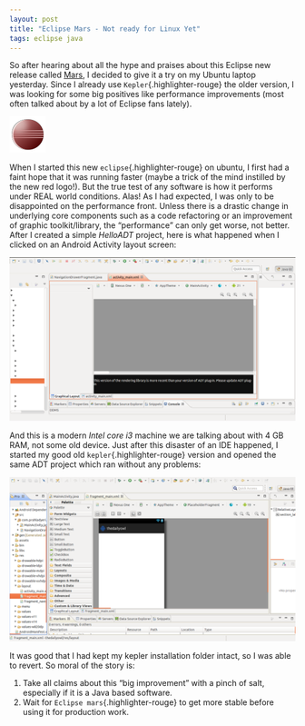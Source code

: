 ```yaml
---
layout: post
title: "Eclipse Mars - Not ready for Linux Yet"
tags: eclipse java
---
```


So after hearing about all the hype and praises about this Eclipse new release called [Mars](https://projects.eclipse.org/releases/mars), I decided to give it a try on my Ubuntu laptop yesterday. Since I already use `Kepler`{.highlighter-rouge} the older version, I was looking for some big positives like performance improvements (most often talked about by a lot of Eclipse fans lately).<!--more-->

![Eclipse Red Logo](/uploads/old/eclipse-red.png)

When I started this new `eclipse`{.highlighter-rouge} on ubuntu, I first had a faint hope that it was running faster (maybe a trick of the mind instilled by the new red logo!). But the true test of any software is how it performs under REAL world conditions. Alas! As I had expected, I was only to be disappointed on the performance front. Unless there is a drastic change in underlying core components such as a code refactoring or an improvement of graphic toolkit/library, the “performance” can only get worse, not better. After I created a simple *HelloADT* project, here is what happened when I clicked on an Android Activity layout screen:

![Eclipse Mars](/uploads/old/Eclipse_Mars.png)

And this is a modern *Intel core i3* machine we are talking about with 4 GB RAM, not some old device. Just after this disaster of an IDE happened, I started my good old `kepler`{.highlighter-rouge} version and opened the same ADT project which ran without any problems:

![Eclipse Kepler](/uploads/old/Eclipse_Kepler.png)

It was good that I had kept my kepler installation folder intact, so I was able to revert. So moral of the story is:

1.  Take all claims about this “big improvement” with a pinch of salt, especially if it is a Java based software.
2.  Wait for `Eclipse mars`{.highlighter-rouge} to get more stable before using it for production work.
